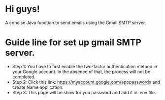 # Hi guys!
A concise Java function to send emails using the Gmail SMTP server.
# Guide line for set up gmail SMTP server.
- Step 1: You have to first enable the two-factor authentication method in your Google account. In the absence of that, the process will not be completed.
- Step 2: Click this link: https://myaccount.google.com/apppasswords and create Name application.
- Step 3: This page will be show for you password and add it in .env file.
